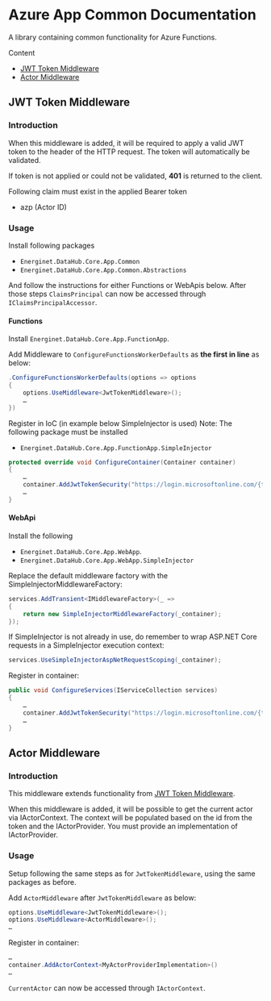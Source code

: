 # Azure App Common Documentation

A library containing common functionality for Azure Functions.

Content

- [JWT Token Middleware](#jwt-token-middleware)
- [Actor Middleware](#actor-middleware)

## JWT Token Middleware

### Introduction

When this middleware is added, it will be required to apply a valid JWT token to the header of the HTTP request. The token will automatically be validated.

If token is not applied or could not be validated, **401** is returned to the client.

Following claim must exist in the applied Bearer token

* azp (Actor ID)

### Usage

Install following packages

* `Energinet.DataHub.Core.App.Common`
* `Energinet.DataHub.Core.App.Common.Abstractions`

And follow the instructions for either Functions or WebApis below. After those steps `ClaimsPrincipal` can now be accessed through `IClaimsPrincipalAccessor`.

#### Functions

Install `Energinet.DataHub.Core.App.FunctionApp`.

Add Middleware to `ConfigureFunctionsWorkerDefaults` as **the first in line** as below:

```c#
.ConfigureFunctionsWorkerDefaults(options => options
{
    options.UseMiddleware<JwtTokenMiddleware>();
    …
})
```

Register in IoC (in example below SimpleInjector is used)
Note: The following package must be installed

* `Energinet.DataHub.Core.App.FunctionApp.SimpleInjector`

```c#
protected override void ConfigureContainer(Container container)
{
    …
    container.AddJwtTokenSecurity("https://login.microsoftonline.com/{tenantId}/v2.0/.well-known/openid-configuration", "audience")
    …
}
```

#### WebApi

Install the following

* `Energinet.DataHub.Core.App.WebApp`.
* `Energinet.DataHub.Core.App.WebApp.SimpleInjector`

Replace the default middleware factory with the SimpleInjectorMiddlewareFactory:

```c#
services.AddTransient<IMiddlewareFactory>(_ =>
{
    return new SimpleInjectorMiddlewareFactory(_container);
});
```

If SimpleInjector is not already in use, do remember to wrap ASP.NET Core requests in a SimpleInjector execution context:

```c#
services.UseSimpleInjectorAspNetRequestScoping(_container);
```

Register in container:

```c#
public void ConfigureServices(IServiceCollection services)
{
    …
    container.AddJwtTokenSecurity("https://login.microsoftonline.com/{tenantId}/v2.0/.well-known/openid-configuration", "audience")
    …
}
```

## Actor Middleware

### Introduction

This middleware extends functionality from [JWT Token Middleware](#jwt-token-middleware).

When this middleware is added, it will be possible to get the current actor via IActorContext. The context will be populated based on the id from the token and the IActorProvider. You must provide an implementation of IActorProvider.

### Usage

Setup following the same steps as for `JwtTokenMiddleware`, using the same packages as before.

Add `ActorMiddleware` after `JwtTokenMiddleware` as below:

```c#
options.UseMiddleware<JwtTokenMiddleware>();
options.UseMiddleware<ActorMiddleware>();
…
```

Register in container:

```c#
…
container.AddActorContext<MyActorProviderImplementation>()
…
```

`CurrentActor` can now be accessed through `IActorContext`.

